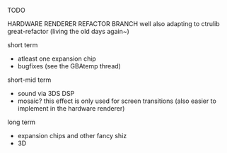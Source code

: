 TODO


HARDWARE RENDERER REFACTOR BRANCH
well also adapting to ctrulib great-refactor (living the old days again~)


short term

 * atleast one expansion chip
 * bugfixes (see the GBAtemp thread)

short-mid term

 * sound via 3DS DSP
 * mosaic? this effect is only used for screen transitions (also easier to implement in the hardware renderer)
 
long term

 * expansion chips and other fancy shiz
 * 3D

 
